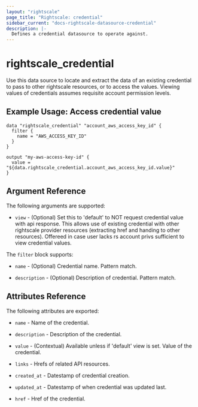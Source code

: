 ```yaml
---
layout: "rightscale"
page_title: "Rightscale: credential"
sidebar_current: "docs-rightscale-datasource-credential"
description: |-
  Defines a credential datasource to operate against. 
---
```


# rightscale_credential

Use this data source to locate and extract the data of an existing credential to pass to other rightscale resources, or to access the values.  Viewing values of credentials assumes requisite account permission levels.

## Example Usage: Access credential value

```hcl
data "rightscale_credential" "account_aws_access_key_id" {
  filter {
    name = "AWS_ACCESS_KEY_ID"
  }
}

output "my-aws-access-key-id" {
  value = "${data.rightscale_credential.account_aws_access_key_id.value}"
}
```

## Argument Reference

The following arguments are supported:

* `view` - (Optional) Set this to 'default' to NOT request credential value with api response.  This allows use of existing credential with other rightscale provider resources (extracting href and handing to other resources). Offereed in case user lacks rs account privs sufficient to view credential values. 

The `filter` block supports:

* `name` - (Optional) Credential name.  Pattern match. 

* `description` - (Optional) Description of credential.  Pattern match.

## Attributes Reference

The following attributes are exported:

* `name` - Name of the credential.

* `description` - Description of the credential.

* `value` - (Contextual) Available unless if 'default' view is set.  Value of the credential.

* `links` - Hrefs of related API resources.

* `created_at` - Datestamp of credential creation.

* `updated_at` - Datestamp of when credential was updated last.

* `href` - Href of the credential.